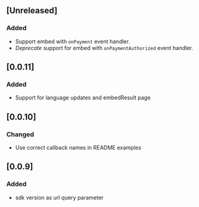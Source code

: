 ## [Unreleased]

### Added

 - Support embed with `onPayment` event handler.
 - *Deprecate* support for embed with `onPaymentAuthorized` event handler.

## [0.0.11]

### Added

 - Support for language updates and embedResult page

## [0.0.10]

### Changed

 - Use correct callback names in README examples

## [0.0.9]

### Added

 - sdk version as url query parameter
